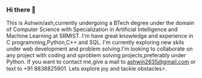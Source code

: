 ### Hi there 👋
This is Ashwin/ash,currently undergoing a BTech degree under the domain of Computer Science with Specialization in Artificial Intelligence and Machine Learning at SRMIST.
I'm have great knowledge and experience in C programming,Python,C++ and SQL.
I'm currently exploring new skils under web development and problem solving.I'm looking to collaborate on any project with coding and sproblem solving projects,preferably under Python.
If you want to contact me,give a mail to ashwin2635@gmail.com or text to +91 8838825901.
Lets explore joy and tackle obstacles⚡.

<!--
**heel-Ashwin/heel-Ashwin** is a ✨ _special_ ✨ repository because its `README.md` (this file) appears on your GitHub profile.

Here are some ideas to get you started:

- 🔭 I’m currently working on developing skills in most of technical domains
- 🌱 I’m currently learning basics of web-development 
- 👯 I’m looking to collaborate on ...
- 🤔 I’m looking for help with ...
- 💬 Ask me about collaborations,problem solving skills and other basic needs for coding.
- 📫 How to reach me: Give a mail to ashwin2635@gmail.com or text to +91 8838825901
- 😄 Pronouns: ash
- ⚡ Fun fact: I may look like a nerd or you may feel my introvertness,but once we get closer,you can explore the inner me
-->
